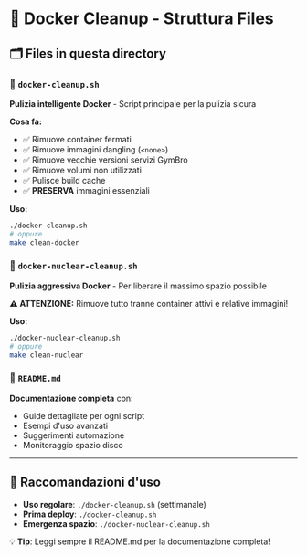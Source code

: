 # 📁 Docker Cleanup - Struttura Files

## 🗂️ Files in questa directory

### 📄 `docker-cleanup.sh`
**Pulizia intelligente Docker** - Script principale per la pulizia sicura

**Cosa fa:**
- ✅ Rimuove container fermati  
- ✅ Rimuove immagini dangling (`<none>`)
- ✅ Rimuove vecchie versioni servizi GymBro
- ✅ Rimuove volumi non utilizzati
- ✅ Pulisce build cache
- ✅ **PRESERVA** immagini essenziali

**Uso:**
```bash
./docker-cleanup.sh
# oppure
make clean-docker
```

### 📄 `docker-nuclear-cleanup.sh`  
**Pulizia aggressiva Docker** - Per liberare il massimo spazio possibile

**⚠️ ATTENZIONE:** Rimuove tutto tranne container attivi e relative immagini!

**Uso:**
```bash
./docker-nuclear-cleanup.sh
# oppure  
make clean-nuclear
```

### 📄 `README.md`
**Documentazione completa** con:
- Guide dettagliate per ogni script
- Esempi d'uso avanzati
- Suggerimenti automazione
- Monitoraggio spazio disco

---

## 🎯 Raccomandazioni d'uso

- **Uso regolare**: `./docker-cleanup.sh` (settimanale)
- **Prima deploy**: `./docker-cleanup.sh` 
- **Emergenza spazio**: `./docker-nuclear-cleanup.sh`

💡 **Tip**: Leggi sempre il README.md per la documentazione completa!
